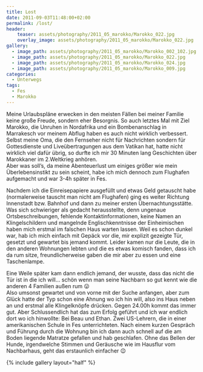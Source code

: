 ```yaml
---
title: Lost
date: 2011-09-03T11:48:00+02:00
permalink: /lost/
header:
    teaser: assets/photography/2011_05_marokko/Marokko_022.jpg
    overlay_image: assets/photography/2011_05_marokko/Marokko_022.jpg
gallery:
  - image_path: assets/photography/2011_05_marokko/Marokko_002_102.jpg
  - image_path: assets/photography/2011_05_marokko/Marokko_022.jpg
  - image_path: assets/photography/2011_05_marokko/Marokko_024.jpg
  - image_path: assets/photography/2011_05_marokko/Marokko_009.jpg
categories:
  - Unterwegs
tags:
  - Fes
  - Marokko
---
```


Meine Urlaubspläne erwecken in den meisten Fällen bei meiner Familie keine große Freude, sondern eher Besorgnis. 
So auch letztes Mal mit Ziel Marokko, die Unruhen in Nordafrika und ein Bombenanschlag in Marrakesch 
vor meinem Abflug haben es auch nicht wirklich verbessert. Selbst meine Oma, die den Fernseher nicht für Nachrichten 
sondern für Gottesdienste und Liveübertragungen aus dem Vatikan hat, hatte nicht wirklich viel dafür übrig, 
so durfte ich mir 30 Minuten lang Geschichten über Marokkaner im 2.Weltkrieg anhören.  
Aber was soll’s, da meine Abenteuerlust um einiges größer wie mein Überlebensinstikt zu sein scheint, 
habe ich mich dennoch zum Flughafen aufgemacht und war 3-4h später in Fes.

Nachdem ich die Einreisepapiere ausgefüllt und etwas Geld getauscht habe (normalerweise tauscht man nicht am Flughafen) 
ging es weiter Richtung Innenstadt bzw. Bahnhof und dann zu meiner ersten Übernachtungsstätte. 
Was sich schwieriger als gedacht herausstellte, denn ungenaue Ortsbeschreibungen, fehlende Kontaktinformationen, 
keine Namen an Klingelschildern und mangelnde Englischkenntnisse der Einheimischen haben mich erstmal im falschen Haus warten lassen. 
Weil es schon dunkel war, hab ich mich einfach mit Gepäck vor die, mir explizit gezeigte Tür, gesetzt und gewartet bis jemand kommt. 
Leider kamen nur die Leute, die in den anderen Wohnungen lebten und die es etwas komisch fanden, dass ich da rum sitze, 
freundlicherweise gaben die mir aber zu essen und eine Taschenlampe.

Eine Weile später kam dann endlich jemand, der wusste, dass das nicht die Tür ist in die ich will…
schön wenn man seine Nachbarn so gut kennt wie die anderen 4 Familien außen rum 😛  
Also umsonst gewartet und von vorne mit der Suche anfangen, aber zum Glück hatte der Typ schon eine Ahnung wo ich hin will, 
also ins Haus neben an und erstmal alle Klingelknöpfe drücken. Gegen 24.00h kommt das immer gut. 
Aber Schlussendlich hat das zum Erfolg geführt und ich war endlich dort wo ich hinwollte: Bei Beau und Ethan. 
Zwei US-Lehrern, die in einer amerikanischen Schule in Fes unterrichteten. 
Nach einem kurzen Gespräch und Führung durch die Wohnung bin ich dann auch schnell auf die am Boden liegende Matratze gefallen und hab geschlafen. 
Ohne das Bellen der Hunde, irgendwelche Stimmen und Geräusche wie im Hausflur vom Nachbarhaus, geht das erstaunlich einfacher 😉

{% include gallery layout="half" %}

